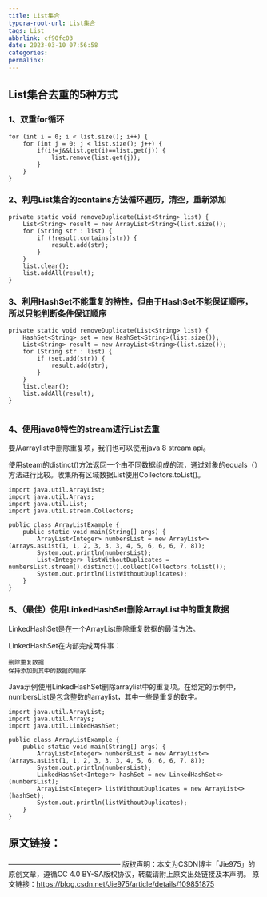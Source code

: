 ```yaml
---
title: List集合
typora-root-url: List集合
tags: List
abbrlink: cf90fc03
date: 2023-03-10 07:56:58
categories:
permalink:
---
```




## List集合去重的5种方式

### 1、双重for循环

```
for (int i = 0; i < list.size(); i++) { 
	for (int j = 0; j < list.size(); j++) { 
		if(i!=j&&list.get(i)==list.get(j)) { 
			list.remove(list.get(j)); 
 		} 
	} 
}
```



### 2、利用List集合的contains方法循环遍历，清空，重新添加

```
private static void removeDuplicate(List<String> list) {
    List<String> result = new ArrayList<String>(list.size());
    for (String str : list) {
        if (!result.contains(str)) {
            result.add(str);
        }
    }
    list.clear();
    list.addAll(result);
}
```



### 3、利用HashSet不能重复的特性，但由于HashSet不能保证顺序，所以只能判断条件保证顺序

```
private static void removeDuplicate(List<String> list) {
    HashSet<String> set = new HashSet<String>(list.size());
    List<String> result = new ArrayList<String>(list.size());
    for (String str : list) {
        if (set.add(str)) {
            result.add(str);
        }
    }
    list.clear();
    list.addAll(result);
}


```

### 4、使用java8特性的stream进行List去重

要从arraylist中删除重复项，我们也可以使用java 8 stream api。

使用steam的distinct()方法返回一个由不同数据组成的流，通过对象的equals（）方法进行比较。收集所有区域数据List使用Collectors.toList()。

```
import java.util.ArrayList;
import java.util.Arrays;
import java.util.List;
import java.util.stream.Collectors;

public class ArrayListExample {
    public static void main(String[] args) {
        ArrayList<Integer> numbersList = new ArrayList<>(Arrays.asList(1, 1, 2, 3, 3, 3, 4, 5, 6, 6, 6, 7, 8));
        System.out.println(numbersList);
        List<Integer> listWithoutDuplicates = numbersList.stream().distinct().collect(Collectors.toList());
        System.out.println(listWithoutDuplicates);
    }
}
```



### 5、（最佳）使用LinkedHashSet删除ArrayList中的重复数据

LinkedHashSet是在一个ArrayList删除重复数据的最佳方法。

LinkedHashSet在内部完成两件事：

    删除重复数据
    保持添加到其中的数据的顺序

Java示例使用LinkedHashSet删除arraylist中的重复项。在给定的示例中，numbersList是包含整数的arraylist，其中一些是重复的数字。

```
import java.util.ArrayList;
import java.util.Arrays;
import java.util.LinkedHashSet;

public class ArrayListExample {
    public static void main(String[] args) {
        ArrayList<Integer> numbersList = new ArrayList<>(Arrays.asList(1, 1, 2, 3, 3, 3, 4, 5, 6, 6, 6, 7, 8));
        System.out.println(numbersList);
        LinkedHashSet<Integer> hashSet = new LinkedHashSet<>(numbersList);
        ArrayList<Integer> listWithoutDuplicates = new ArrayList<>(hashSet);
        System.out.println(listWithoutDuplicates);
    }
}
```



## 原文链接：

————————————————
版权声明：本文为CSDN博主「Jie975」的原创文章，遵循CC 4.0 BY-SA版权协议，转载请附上原文出处链接及本声明。
原文链接：https://blog.csdn.net/Jie975/article/details/109851875